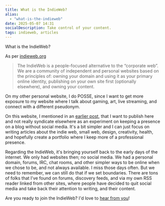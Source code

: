```yaml
---
title: What is the IndieWeb?
alias:
  - "what-is-the-indieweb"
date: 2025-05-07 14:31
socialDescription: Take control of your content.
tags: indieweb, articles
---
```


What is the IndieWeb?

As per [indieweb.org](https://indieweb.org/)

> The IndieWeb is a people-focused alternative to the “corporate web”.
We are a community of independent and personal websites based on the principles of: owning your domain and using it as your primary online identity, publishing on your own site first (optionally elsewhere), and owning your content. 

On my other personal website, I do POSSE, since I want to get more exposure to my website where I talk about gaming, art, live streaming, and connect with a different pseudonym. 

On this website, I mentioned in an [earlier post](/un-posse-an-experiment/), that I want to publish here and not really syndicate elsewhere as an experiment on keeping a presence on a blog without social media. It's a bit simpler and I can just focus on writing articles about the indie web, small web, design, creativity, health, and hopefully create a portfolio where I keep more of a professional presence. 

Regarding the IndieWeb, it's bringing yourself back to the early days of the internet. We only had websites then; no social media. We had a personal domain, forums, IRC, chat rooms, and other simpler ways to be online when we chose to be, and not always available. I miss those days often. But we need to remember, we can still do that if we set boundaries. There are tons of folks that I've found on forums, discovery feeds, and via my own RSS reader linked from other sites, where people have decided to quit social media and take back their attention to writing, and their content.

Are you ready to join the IndieWeb? I'd love to [hear from you](/contact/)!